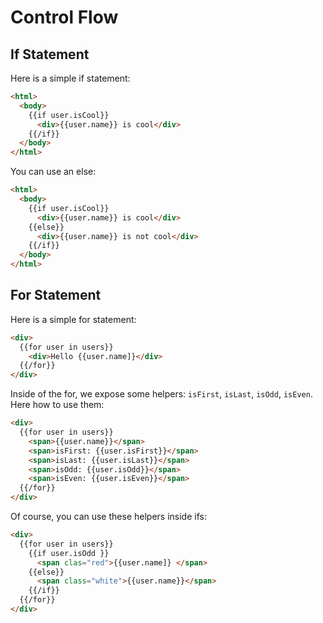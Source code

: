 # Control Flow

## If Statement

Here is a simple if statement:
```html
<html>
  <body>
    {{if user.isCool}}
      <div>{{user.name}} is cool</div>
    {{/if}}
  </body>
</html>
```

You can use an else:
```html
<html>
  <body>
    {{if user.isCool}}
      <div>{{user.name}} is cool</div>
    {{else}}
      <div>{{user.name}} is not cool</div>
    {{/if}}
  </body>
</html>
```

## For Statement

Here is a simple for statement:
```html
<div>
  {{for user in users}}
    <div>Hello {{user.name]}</div>
  {{/for}}
</div>
```

Inside of the for, we expose some helpers: `isFirst`, `isLast`, `isOdd`, `isEven`. Here how to use them:

```html
<div>
  {{for user in users}}
    <span>{{user.name}}</span>
    <span>isFirst: {{user.isFirst}}</span>
    <span>isLast: {{user.isLast}}</span>
    <span>isOdd: {{user.isOdd}}</span>
    <span>isEven: {{user.isEven}}</span>
  {{/for}}
</div>
```

Of course, you can use these helpers inside ifs:

```html
<div>
  {{for user in users}}
    {{if user.isOdd }}
      <span clas="red">{{user.name]} </span>
    {{else}}
      <span class="white">{{user.name}}</span>
    {{/if}}
  {{/for}}
</div>
```

